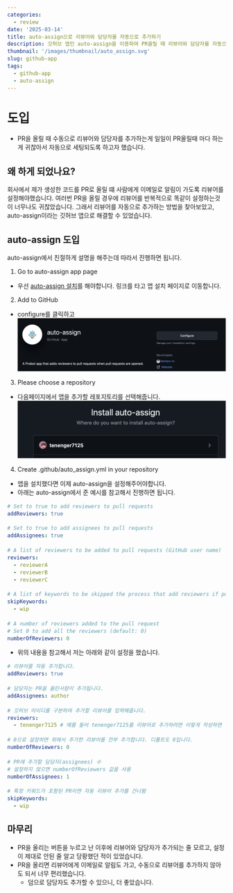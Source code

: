 ```yaml
---
categories:
  - review
date: '2025-03-14'
title: auto-assign으로 리뷰어와 담당자를 자동으로 추가하기
description: 깃허브 앱인 auto-assign을 이용하여 PR올릴 때 리뷰어와 담당자를 자동으로 추가하기
thumbnail: '/images/thumbnail/auto_assign.svg'
slug: github-app
tags:
  - github-app
  - auto-assign
---
```


# 도입

- PR을 올릴 때 수동으로 리뷰어와 담당자를 추가하는게 일일이 PR올릴때 마다 하는게 귀찮아서 자동으로 세팅되도록 하고자 했습니다.

## 왜 하게 되었나요?

회사에서 제가 생성한 코드를 PR로 올릴 떄 사람에게 이메일로 알림이 가도록 리뷰어를 설정해야했습니다.
여러번 PR을 올릴 경우에 리뷰어를 반복적으로 똑같이 설정하는것이 너무나도 귀찮았습니다.
그래서 리뷰어를 자동으로 추가하는 방법을 찾아보았고, auto-assign이라는 깃허브 앱으로 해결할 수 있었습니다.

## auto-assign 도입

auto-assign에서 친절하게 설명을 해주는데 따라서 진행하면 됩니다.

1. Go to auto-assign app page

- 우선 [auto-assign 설치](https://github.com/apps/auto-assign)를 해야합니다. 링크를 타고 앱 설치 페이지로 이동합니다.

2. Add to GitHub

- configure를 클릭하고
  ![auto-assign configure](/images/post/15/auto_assign_configure.png)

3. Please choose a repository

- 다음페이지에서 앱을 추가할 레포지토리를 선택해줍니다.
  ![auto-assign configure](/images/post/15/auto_assign_install.png)

4. Create .github/auto_assign.yml in your repository

- 앱을 설치했다면 이제 auto-assign을 설정해주어야합니다.
- 아래는 auto-assign에서 준 예시를 참고해서 진행하면 됩니다.

```yaml
# Set to true to add reviewers to pull requests
addReviewers: true

# Set to true to add assignees to pull requests
addAssignees: true

# A list of reviewers to be added to pull requests (GitHub user name)
reviewers:
  - reviewerA
  - reviewerB
  - reviewerC

# A list of keywords to be skipped the process that add reviewers if pull requests include it
skipKeywords:
  - wip

# A number of reviewers added to the pull request
# Set 0 to add all the reviewers (default: 0)
numberOfReviewers: 0
```

- 위의 내용을 참고해서 저는 아래와 같이 설정을 했습니다.

```yaml
# 리뷰어를 자동 추가합니다.
addReviewers: true

# 담당자는 PR을 올린사람이 추가됩니다.
addAssignees: author

# 깃허브 아이디를 구분하여 추가할 리뷰어를 입력해줍니다.
reviewers:
  - tenenger7125 # 예를 들어 tenenger7125를 리뷰어로 추가하려면 이렇게 작성하면 됩니다.

# 0으로 설정하면 위에서 추가한 리뷰어를 전부 추가합니다. 디폴트도 0입니다.
numberOfReviewers: 0

# PR에 추가할 담당자(assignees) 수
# 설정하지 않으면 numberOfReviewers 값을 사용
numberOfAssignees: 1

# 특정 키워드가 포함된 PR이면 자동 리뷰어 추가를 건너뜀
skipKeywords:
  - wip
```

## 마무리

- PR을 올리는 버튼을 누르고 난 이후에 리뷰어와 담당자가 추가되는 줄 모르고, 설정이 제대로 안된 줄 알고 당황했던 적이 있었습니다.
- PR을 올리면 리뷰어에게 이메일로 알림도 가고, 수동으로 리뷰어를 추가하지 않아도 되서 너무 편리했습니다.
  - 덤으로 담당자도 추가할 수 있으니, 더 좋았습니다.

<br/>
